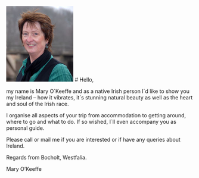 <img class="floatright" width="180" height="203" src="img/Mary-11.jpg">
# Hello,

my name is Mary O`Keeffe and as a native Irish person I´d like to show you my Ireland –
how it vibrates, it´s stunning natural beauty as well as the heart and soul of the Irish race.

I organise all aspects of your trip from accommodation to getting around, where to go and
what to do. If so wished, I´ll even accompany you as personal guide.

Please call or mail me if you are interested or if have any queries about Ireland.

Regards from Bocholt, Westfalia.

Mary O’Keeffe